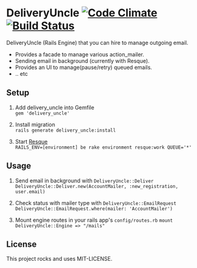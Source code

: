 # DeliveryUncle [![Code Climate](https://codeclimate.com/github/alvinsj/delivery_uncle.png)](https://codeclimate.com/github/alvinsj/delivery_uncle) [![Build Status](https://travis-ci.org/alvinsj/delivery_uncle.svg?branch=master)](https://travis-ci.org/alvinsj/delivery_uncle)

DeliveryUncle (Rails Engine) that you can hire to manage outgoing email.

- Provides a facade to manage various action_mailer.
- Sending email in background (currently with Resque).
- Provides an UI to manage(pause/retry) queued emails.
- .. etc

## Setup

1. Add delivery_uncle into Gemfile  
`gem 'delivery_uncle'`  

2. Install migration  
`rails generate delivery_uncle:install`

3. Start [Resque](https://github.com/resque/resque)  
`RAILS_ENV=[environment] be rake environment resque:work QUEUE='*'`

## Usage

1. Send email in background with `DeliveryUncle::Deliver`  
`DeliveryUncle::Deliver.new(AccountMailer, :new_registration, user.email)`

2. Check status with mailer type with `DeliveryUncle::EmailRequest`
`DeliveryUncle::EmailRequest.where(mailer: 'AccountMailer')`

3. Mount engine routes in your rails app's `config/routes.rb`
`mount DeliveryUncle::Engine => "/mails"`

## License

This project rocks and uses MIT-LICENSE.

